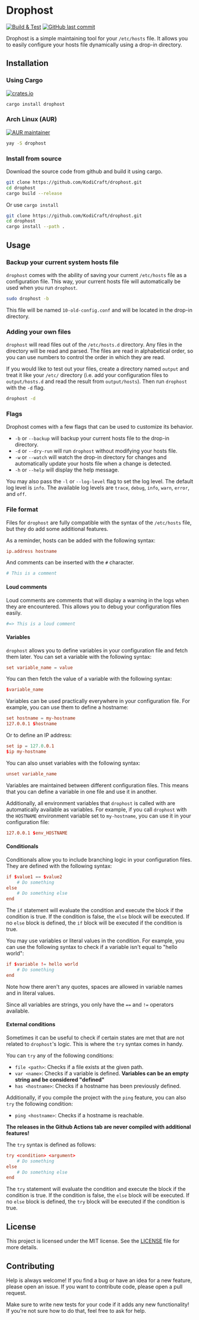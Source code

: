 # Drophost
[![Build & Test](https://github.com/KodiCraft/drophost/actions/workflows/rust.yml/badge.svg)](https://github.com/KodiCraft/drophost/actions/workflows/rust.yml)
[![GitHub last commit](https://img.shields.io/github/last-commit/KodiCraft/drophost)](https://github.com/KodiCraft/drophost)


Drophost is a simple maintaining tool for your `/etc/hosts` file. It allows you to easily configure your hosts file dynamically using a drop-in directory.

## Installation

### Using Cargo
[![crates.io](https://img.shields.io/crates/v/drophost.svg)](https://crates.io/crates/drophost)
```bash
cargo install drophost
```

### Arch Linux (AUR)
[![AUR maintainer](https://img.shields.io/aur/maintainer/drophost-git)](https://aur.archlinux.org/packages/drophost-git)
```bash
yay -S drophost
```

### Install from source

Download the source code from github and build it using cargo.

```bash
git clone https://github.com/KodiCraft/drophost.git
cd drophost
cargo build --release
```

Or use `cargo install`

```bash
git clone https://github.com/KodiCraft/drophost.git
cd drophost
cargo install --path .
```

## Usage

### Backup your current system hosts file

`drophost` comes with the ability of saving your current `/etc/hosts` file as a configuration file. This way, your current hosts file will automatically be used when you run `drophost`.

```bash
sudo drophost -b
```

This file will be named `10-old-config.conf` and will be located in the drop-in directory.

### Adding your own files

`drophost` will read files out of the `/etc/hosts.d` directory. Any files in the directory will be read and parsed. The files are read in alphabetical order, so you can use numbers to control the order in which they are read.

If you would like to test out your files, create a directory named `output` and treat it like your `/etc/` directory (i.e. add your configuration files to `output/hosts.d` and read the result from `output/hosts`). Then run `drophost` with the `-d` flag.

```bash
drophost -d
```

### Flags

Drophost comes with a few flags that can be used to customize its behavior.

  * `-b` or `--backup` will backup your current hosts file to the drop-in directory.
  * `-d` or `--dry-run` will run `drophost` without modifying your hosts file.
  * `-w` or `--watch` will watch the drop-in directory for changes and automatically update your hosts file when a change is detected.
  * `-h` or `--help` will display the help message.

You may also pass the `-l` or `--log-level` flag to set the log level. The default log level is `info`. The available log levels are `trace`, `debug`, `info`, `warn`, `error`, and `off`.

### File format

Files for `drophost` are fully compatible with the syntax of the `/etc/hosts` file, but they do add some additional features.

As a reminder, hosts can be added with the following syntax:

```conf
ip.address hostname
```

And comments can be inserted with the `#` character.

```conf
# This is a comment
```

#### Loud comments

Loud comments are comments that will display a warning in the logs when they are encountered. This allows you to debug your configuration files easily.

```conf
#=> This is a loud comment
```

#### Variables

`drophost` allows you to define variables in your configuration file and fetch them later. You can set a variable with the following syntax:

```conf
set variable_name = value
```

You can then fetch the value of a variable with the following syntax:

```conf
$variable_name
```

Variables can be used practically everywhere in your configuration file. For example, you can use them to define a hostname:

```conf
set hostname = my-hostname
127.0.0.1 $hostname
```

Or to define an IP address:

```conf
set ip = 127.0.0.1
$ip my-hostname
```

You can also unset variables with the following syntax:

```conf
unset variable_name
```

Variables are maintained between different configuration files. This means that you can define a variable in one file and use it in another.

Additionally, all environment variables that `drophost` is called with are automatically available as variables. For example, if you call `drophost` with the `HOSTNAME` environment variable set to `my-hostname`, you can use it in your configuration file:

```conf
127.0.0.1 $env_HOSTNAME
```

#### Conditionals

Conditionals allow you to include branching logic in your configuration files. They are defined with the following syntax:

```conf
if $value1 == $value2
    # Do something
else
    # Do something else
end
```

The `if` statement will evaluate the condition and execute the block if the condition is true. If the condition is false, the `else` block will be executed. If no `else` block is defined, the `if` block will be executed if the condition is true.

You may use variables or literal values in the condition. For example, you can use the following syntax to check if a variable isn't equal to "hello world":

```conf
if $variable != hello world
    # Do something
end
```

Note how there aren't any quotes, spaces are allowed in variable names and in literal values.

Since all variables are strings, you only have the `==` and `!=` operators available.

#### External conditions

Sometimes it can be useful to check if certain states are met that are not related to `drophost`'s logic. This is where the `try` syntax comes in handy.

You can `try` any of the following conditions:

  * `file <path>`: Checks if a file exists at the given path.
  * `var <name>`: Checks if a variable is defined. **Variables can be an empty string and be considered "defined"**
  * `has <hostname>`: Checks if a hostname has been previously defined.

Additionally, if you compile the project with the `ping` feature, you can also `try` the following condition:

  * `ping <hostname>`: Checks if a hostname is reachable.

**The releases in the Github Actions tab are never compiled with additional features!**

The `try` syntax is defined as follows:

```conf
try <condition> <argument>
    # Do something
else
    # Do something else
end
```

The `try` statement will evaluate the condition and execute the block if the condition is true. If the condition is false, the `else` block will be executed. If no `else` block is defined, the `try` block will be executed if the condition is true.

## License

This project is licensed under the MIT license. See the [LICENSE](LICENSE) file for more details.

## Contributing

Help is always welcome! If you find a bug or have an idea for a new feature, please open an issue. If you want to contribute code, please open a pull request.

Make sure to write new tests for your code if it adds any new functionality! If you're not sure how to do that, feel free to ask for help.
